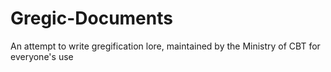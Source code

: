 # Gregic-Documents
An attempt to write gregification lore, maintained by the Ministry of CBT for everyone's use
